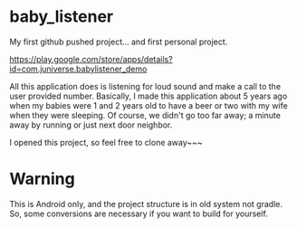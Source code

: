 # baby_listener
My first github pushed project... and first personal project.

https://play.google.com/store/apps/details?id=com.juniverse.babylistener_demo

All this application does is listening for loud sound and make a call to the user provided number. Basically, I made this application about 5 years ago when my babies were 1 and 2 years old to have a beer or two with my wife when they were sleeping. Of course, we didn't go too far away; a minute away by running or just next door neighbor.

I opened this project, so feel free to clone away~~~

# Warning
This is Android only, and the project structure is in old system not gradle.
So, some conversions are necessary if you want to build for yourself.
